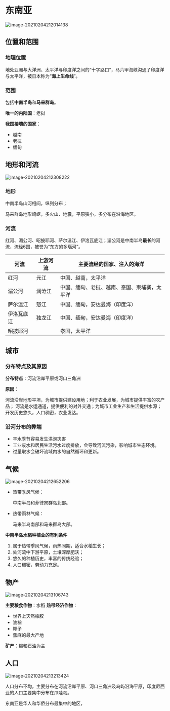 # 东南亚

![image-20210204212014138](https://img-1251985644.file.myqcloud.com/images/image-20210204212014138.png)

## 位置和范围

### 地理位置

地处亚洲与大洋洲、太平洋与印度洋之间的“十字路口”，马六甲海峡沟通了印度洋与太平洋，被日本称为“**海上生命线**”。

### 范围

包括**中南半岛**和**马来群岛**。

**唯一的内陆国**：老挝

**我国接壤的国家**：

- 越南
- 老挝
- 缅甸

## 地形和河流

![image-20210204212308222](https://img-1251985644.file.myqcloud.com/images/image-20210204212308222.png)

### 地形

中南半岛山河相间，纵列分布；

马来群岛地形崎岖，多火山、地震，平原狭小，多分布在沿海地区。

### 河流

红河、湄公河、昭披耶河、萨尔温江、伊洛瓦底江；湄公河是中南半岛**最长**的河流，流经6国，被誉为“东方的多瑙河”。

| **河流**   | **上游河流** | **主要流经的国家、注入的海洋**               |
| ---------- | ------------ | -------------------------------------------- |
| 红河       | 元江         | 中国、越南，太平洋                           |
| 湄公河     | 澜沧江       | 中国、缅甸、老挝、越南、泰国、柬埔寨，太平洋 |
| 萨尔温江   | 怒江         | 中国、缅甸，安达曼海（印度洋）               |
| 伊洛瓦底江 | 独龙江       | 中国、缅甸，安达曼海（印度洋）               |
| 昭披耶河   |              | 泰国，太平洋                                 |

## 城市

### 分布特点及其原因

**分布特点**：河流沿岸平原或河口三角洲

**原因**：

河流沿岸地形平坦，为城市提供建设用地；利于农业发展，为城市提供丰富的农产品； 河流是水运通道，提供便利的对外交通；为城市工业生产和生活提供水源；开发历史悠久，人口稠密，农业发达。

### 沿河分布的弊端

- 丰水季节容易发生洪涝灾害
- 工业废水和居民生活污水过度排放，会导致河流污染，影响城市生态环境。
- 过量取水会破坏流域内水的自然循环和更新。

## 气候

![image-20210204212652206](https://img-1251985644.file.myqcloud.com/images/image-20210204212652206.png)

- 热带季风气候：
  
  中南半岛和菲律宾群岛北部。
  
- 热带雨林气候：
  
  马来半岛南部和马来群岛大部。

**中南半岛水稻种植业的有利条件**

1. 属于热带季风气候，雨热同期，适合水稻生长；
2. 处河流中下游平原，土壤深厚肥沃；
3. 悠久的种植历史，丰富的传统经验；
4. 人口稠密，劳动力充足。

## 物产

![image-20210204213106743](https://img-1251985644.file.myqcloud.com/images/image-20210204213106743.png)

**主要粮食作物**：水稻
**热带经济作物**：

- 世界上天然橡胶
- 油棕
- 椰子
- 蕉麻的最大产地

**矿产**：锡和石油为主

## 人口

![image-20210204213213424](https://img-1251985644.file.myqcloud.com/images/image-20210204213213424.png)

人口分布不均，主要分布在河流沿岸平原、河口三角洲及岛屿沿海平原，印度尼西亚的人口主要集中分布在爪哇岛。

东南亚是华人和华侨分布最集中的地区，